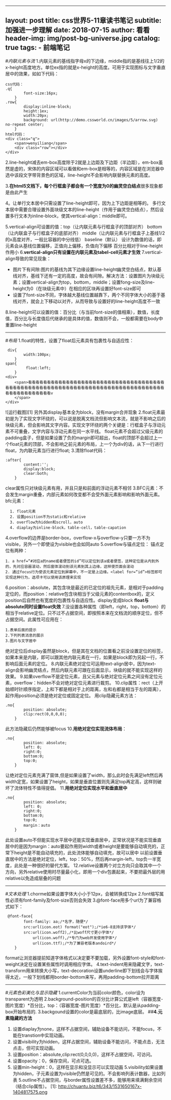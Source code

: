 ﻿
---
layout:     post
title:      css世界5-11章读书笔记
subtitle:   加强进一步理解
date:       2018-07-15
author:     看看
header-img: img/post-bg-universe.jpg
catalog: true
tags:
    - 前端笔记
---

#*内联元素与流*
1.内联元素的基线指字母x的下边缘，middle指的是基线往上1/2的x-height高度地方。单位ex指的就是x-height的高度。可用于实现图标与文字垂直居中的效果，如如下代码：

    css代码：
    .q{
        	font-size:16px;
        }
    .row{
        	display:inline-block;
        	height:1ex;
        	width:20px;
        	background: url(http://demo.cssworld.cn/images/5/arrow.svg) no-repeat center;
        }
    html代码：
    <div class="q">
		<span>wenyiliang</span>
		<div class="row"></div>
	</div>

2.line-height减去em-box高度除于2就是上边距及下边距（半边距），em-box虽然是虚的，宋体的内容区域可以看做和em-box是相等的，内容区域是在浏览器中选中该段文字带背景色的区域，line-height不会影响内联替换元素的高度。

3.**在html5文档下，每个行框盒子都会有一个宽度为0的幽灵空白结点**很多现象都是由此产生

4。让单行文本居中只需设置了line-height即可，因为上下边距是相等的。
多行文本居中需要合理设置外面块级文本的line-height（作用于幽灵空白结点），然后设置多行文本为inline-block，使其vertical-align：middle即可。

5.vertical-align可设置的值：top（让内联元素与行框盒子的顶部对齐）
bottom（让内联盒子与行框盒子的底部对齐）
middle（让内联元素与行框盒子上基线1/2的x高度对齐，一般比容器的中分线低）
baseline（默认）
设计为数值的话，即元素会从基线位置偏移，正值向上偏移，负值向下偏移
百分比相对于line-height作用小
6.**vertical-align只有设置在内联元素及tabel-cell元素才生效**
7.vertical-align导致的常见现象：

 - 图片下有间隙:图片的基线为其下边缘设置line-height幽灵空白结点，默认基线对齐，基线下还有一定的高度，故会有间隙。解决方法：设置图片为块级元素；设置vertical-align为top，bottom，middle；设置fong-size及line-height为0（在块级元素中）在相应的区块再设置好font-size即可
 - 设置了font-size不同，字体越大基线位置越靠下，两个不同字体大小的基于基线对齐，就会上下移动以对齐，从而导致与设置好的line-height高度不一致

8.line-height可以设置的值：百分比（与当前font-size的值相乘），数值，长度值，百分比与长度值后代继承的是具体的值，数值则不会，一般都需要在body中重置line-height


----------


#*布局*
1.float的特性，设置了float后元素具有包裹性与自适应性：

     div{
        	width:100px;
        }
    span{
             float:left;
        }
    <div>
		<span>看看看看看看看看看看看看看看看看看看看看看看看看看看看看看看看看看看看看看看看看看看看看看看看看看看看看看看看看看看看看看看看看看看看看看看看看看看看看看看看看看看看看看看看看看看v
		</span>
	</div>
![运行截图][1]
另外其display基本全为block，没有margin合并现象
2.float元素最初是为了实现文字环绕的，可以说是脱离文档流但影响文本流，就是不影响之后的块级元素，但会影响其文字内容。实现文字环绕的两个关键是：行框盒子与浮动元素不可重叠，文字内容与浮动元素在同一水平线。
float元素不会超过父级元素的padding盒子，但是如果设置了负的margin即可超出，float的顶部不会超过上一个float元素的顶部，不会影响之前元素的布局，上一个为div的话，从下一行进行float，为内联元素当行进行float;
3.清除float代码：

    :after{
        	content:'';
        	display:block;
            clear:both;
        }
clear属性只对块级元素有用，并且只是和前面的浮动元素不相邻
3.BFC元素：不会发生margin重叠，内部元素如何改变都不会受外面元素影响和影响外面元素。
     bfc元素：
     
      1. float元素
      2. 设置position不为static和relative
      3. overflow为hidden和scroll，auto
      4. diaplay为inline-block，table-cell，table-capation
4.overflow的边界是border-box，overflow-x与overflow-y只要一方不为visible，另外一个即使设为visible也会如同auto
5.overflow与锚点定位：
锚点定位有两种：

    1. a href=“#对应a的name或者便签的id”可以定位到该a或者便签，这种定位是从内到外的，先对应容器滚动，然后窗体滚动到该元素到其上边缘，这样使页面会滚动
    2. 通过focus行为使该元素定位到屏幕中，不一定是上边缘。<label for=“id”>标签即可实现这种行为，选项卡可以使用该原理来实现
6.position：absolute，其包含块是最近的已定位的祖先元素，是相对于padding定位的，而position：relative包含块相当于父级元素的contentbox的，定义position后自然也有宽度的包裹性与自适应性。display变成block
**float与absolute同时设置float失效**
7.没设置各种属性（即left，right，top，bottom）的相当于relative定位。只不过不占据空间，即按照本来在文档流的顺序定位，但不占据空间。此属性可应用在：
       

    1.表单后面的提示
    2.下列列表消息的展示
    3.图片与文字居中

绝对定位后display虽然是block，但是其在文档的位置看之前没设置定位的标签，如果本来是内联，即可以跟其他内联元素在一行，如果是block即为另起一行，不影响后面元素的定位。
8.内联元素绝对定位可运用text-align居中，因为text-align会影响幽灵结点，然后内联元素可跟在后面显示，块级的就不能实现这样的效果。
9.如果overflow不是定位元素，且父元素与绝对定位元素之间没有定位元素，overflow：hidden不会对绝对定位元素进行裁剪。
10.clip属性：rect（上开始顺时针顺序指定，上和下都是相对于上的距离，左和右都是相当于左的距离），起作用position必须是绝对定位或固定定位。
用clip隐藏元素方法：

    .no{
        	position: absolute;
        	clip:rect(0,0,0,0);
        }
此方法隐藏后仍然能够被focus
10.**用绝对定位实现流体布局**：

    .no{
        	position: absolute;
        	left: 0;
        	right:0;
        	bottom:0;
        	top:0;
        }
让绝对定位元素充满了窗体,但是如果设置了width，那么此时会先满足left然后再width定宽，如果设置了height，如果是垂直位置则先满足top再定高，这样则破坏了流体特性不值得提倡。
11.**用绝对定位实现水平和垂直居中**

    .no{
        	position: absolute;
        	left: 0;
        	right:0;
        	bottom:0;
        	top:0;
        	margin：auto
        }
此处设置auto不但能实现水平居中还能实现垂直居中，正常状况是不能实现垂直居中的是因为margin：auto要起作用则width或者height是要能够自动填充的，正常下height是不能自动填充的，此处流体能够自动填充，故可以居中
以前设置垂直居中的方法是绝对定位，left，top：50%，然后再margin-left，top负一半宽度，此处是一种很好的替代方案。
12.relative设置两个对立方向只会取其中一个方向，另外relative使用时尽量最小化，即用一个div包裹起来，不要把最外层的用relative以免造成层叠的问题


----------


#*文本处理*
1.chorme如果设置字体大小小于12px，会被转换成12px
2.font缩写属性必须有font-family及font-size否则会失效
3.@font-face用多个url为了兼容格式如下：

     @font-face{
        	font-family: aa;/*名字，随便*/
        	src:url(icon.eot) format("eot");/*ie6-8支持该字体*/
        	src:url(icon.woff2),/*比woff尺寸更小字体*/
        	    url(icon.woff),/*专门为web开发使用字体*/
        	    url(icon.ttf);/*为了兼容老版本andoird*/
        }
format让浏览器提前知道字体格式以决定要不要加载，另外设置font-style和font-weight决定在设置某些属性时调用相应字体。
4.text-indent用来隐藏文字，text-transform用来转换大小写，text-decoration设置underline即下划线会与字体挨得太近，一般下划线都用border-bottom来写，再用padding-bottom拉开距离


----------


#*元素色彩美化与显示隐藏*
1.currentColor为当前color颜色，color设为transparent为透明
2.background-position的百分比计算公式是left（容器宽度-图片宽度）*百分比，top：（容器宽度-图片宽度）*百分比，默认是从padding-box开始布局的.
3.backgound设置的color是最底层的，比image底层。
##**4.元素隐藏的方法**

  1. 设置diaplay为none，这样不占据空间，辅助设备不能访问，不能focus，不能在transtion中实现动画。
  2. 设置visibility为hidden，这样占据空间，辅助设备不能访问，不能点击，无法点击，但可实现动画。
  3. 设置position：absolute,clip:rect(0,0,0,0)，这样不占据空间，可访问。
  4. 设置opacity：0，保存空间，可点可选。
  5. 设置min-height：0，这样在显示和没显示可以实现动画
5.visibility如果设置为hidden，子元素设置为visible仍然是可见的。不会影响列表计数器，比如列表
5.outline不占据空间，与border属性设置差不多，能够用来填满剩余空间（结合clip属性）。
[1]: http://chuantu.biz/t6/343/1531650167x-1404817575.png